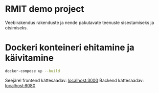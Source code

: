 # RMIT demo project
Veebirakendus rakenduste ja nende pakutavate teenuste sisestamiseks ja otsimiseks.

# Dockeri konteineri ehitamine ja käivitamine

```bash
docker-compose up --build
```
Seejärel frontend kättesaadav: [localhost:3000](http://localhost:3000)
Backend kättesaadav: [localhost:8080](http://localhost:8080)

